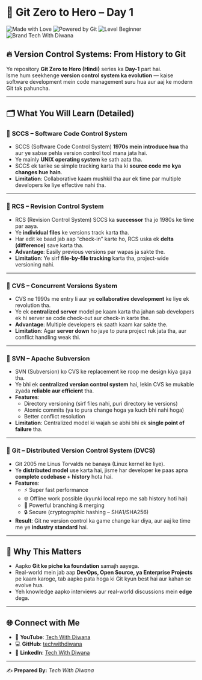 # 📘 Git Zero to Hero – Day 1  

![Made with Love](https://img.shields.io/badge/Made%20with-❤-red) ![Powered by Git](https://img.shields.io/badge/Powered%20by-Git-orange) ![Level Beginner](https://img.shields.io/badge/Level-Beginner-brightgreen) ![Brand Tech With Diwana](https://img.shields.io/badge/Brand-Tech%20With%20Diwana-orange)  

## 🔥 Version Control Systems: From History to Git  

Ye repository **Git Zero to Hero (Hindi)** series ka **Day-1** part hai.  
Isme hum seekhenge **version control system ka evolution** — kaise software development mein code management suru hua aur aaj ke modern Git tak pahuncha.  

---

## 🗂 What You Will Learn (Detailed)  

### 📌 **SCCS – Software Code Control System**  
- SCCS (Software Code Control System) **1970s mein introduce hua** tha aur ye sabse pehla version control tool mana jata hai.  
- Ye mainly **UNIX operating system** ke sath aata tha.  
- SCCS ek tarike se simple tracking karta tha ki **source code me kya changes hue hain**.  
- **Limitation**: Collaborative kaam mushkil tha aur ek time par multiple developers ke liye effective nahi tha.  

---

### 📌 **RCS – Revision Control System**  
- RCS (Revision Control System) SCCS ka **successor** tha jo 1980s ke time par aaya.  
- Ye **individual files** ke versions track karta tha.  
- Har edit ke baad jab aap “check-in” karte ho, RCS uska ek **delta (difference)** save karta tha.  
- **Advantage**: Easily previous versions par wapas ja sakte the.  
- **Limitation**: Ye sirf **file-by-file tracking** karta tha, project-wide versioning nahi.  

---

### 📌 **CVS – Concurrent Versions System**  
- CVS ne 1990s me entry li aur ye **collaborative development** ke liye ek revolution tha.  
- Ye ek **centralized server** model pe kaam karta tha jahan sab developers ek hi server se code check-out aur check-in karte the.  
- **Advantage**: Multiple developers ek saath kaam kar sakte the.  
- **Limitation**: Agar **server down** ho jaye to pura project ruk jata tha, aur conflict handling weak thi.  

---

### 📌 **SVN – Apache Subversion**  
- SVN (Subversion) ko CVS ke replacement ke roop me design kiya gaya tha.  
- Ye bhi ek **centralized version control system** hai, lekin CVS ke mukable zyada **reliable aur efficient** tha.  
- **Features**:  
  - Directory versioning (sirf files nahi, puri directory ke versions)  
  - Atomic commits (ya to pura change hoga ya kuch bhi nahi hoga)  
  - Better conflict resolution  
- **Limitation**: Centralized model ki wajah se abhi bhi ek **single point of failure** tha.  

---

### 📌 **Git – Distributed Version Control System (DVCS)**  
- Git 2005 me Linus Torvalds ne banaya (Linux kernel ke liye).  
- Ye **distributed model** use karta hai, jisme har developer ke paas apna **complete codebase + history** hota hai.  
- **Features**:  
  - ⚡ Super fast performance  
  - 🌐 Offline work possible (kyunki local repo me sab history hoti hai)  
  - 🌳 Powerful branching & merging  
  - 🔒 Secure (cryptographic hashing – SHA1/SHA256)  
- **Result**: Git ne version control ka game change kar diya, aur aaj ke time me ye **industry standard** hai.  

---

## 🎯 Why This Matters  

- Aapko **Git ke piche ka foundation** samajh aayega.  
- Real-world mein jab aap **DevOps, Open Source, ya Enterprise Projects** pe kaam karoge, tab aapko pata hoga ki Git kyun best hai aur kahan se evolve hua.  
- Yeh knowledge aapko interviews aur real-world discussions mein **edge** dega.  

---

## 🌐 Connect with Me  

- 🎥 **YouTube**: [Tech With Diwana](https://www.youtube.com/@TechWithDiwana)  
- 💻 **GitHub**: [techwithdiwana](https://github.com/techwithdiwana)  
- 🔗 **LinkedIn**: [Tech With Diwana](https://www.linkedin.com/in/techwithdiwana)  

---

✍️ **Prepared By:** *Tech With Diwana*  
